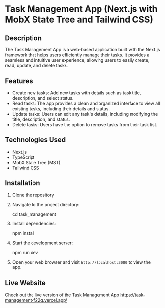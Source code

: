 # Task Management App (Next.js with MobX State Tree and Tailwind CSS)

## Description

The Task Management App is a web-based application built with the Next.js framework that helps users efficiently manage their tasks. It provides a seamless and intuitive user experience, allowing users to easily create, read, update, and delete tasks.

## Features

- Create new tasks: Add new tasks with details such as task title, description, and select status.
- Read tasks: The app provides a clean and organized interface to view all existing tasks, including their details and status.
- Update tasks: Users can edit any task's details, including modifying the title, description, and status.
- Delete tasks: Users have the option to remove tasks from their task list.

## Technologies Used

- Next.js
- TypeScript
- MobX State Tree (MST)
- Tailwind CSS

## Installation

1. Clone the repository

2. Navigate to the project directory:
  
   cd task_management

5. Install dependencies:
  
   npm install

4. Start the development server:

   npm run dev

7. Open your web browser and visit `http://localhost:3000` to view the app.

## Live Website

Check out the live version of the Task Management App https://task-management-f22q.vercel.app/









  
